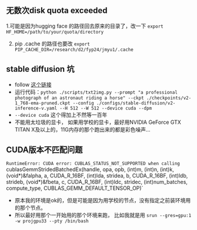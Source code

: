 ## 无数次disk quota exceeded
1.可能是因为hugging face 的路径回去原来的目录了，改一下 `export HF_HOME=/path/to/your/quota/directory`

2. pip .cache 的路径也要改
`export PIP_CACHE_DIR=/research/d2/fyp24/jmyu1/.cache`

## stable diffusion 坑
- follow [这个链接](https://blog.csdn.net/sheex2012/article/details/138206606)
- 运行代码：`python ./scripts/txt2img.py --prompt "a professional photograph of an astronaut riding a horse" --ckpt ./checkpoints/v2-1_768-ema-pruned.ckpt --config ./configs/stable-diffusion/v2-inference-v.yaml --H 512 --W 512 --device cuda --dpm`
- `--device cuda` 这个得加上不然等一百年
- 不能用太垃圾的显卡， 如果用学校的显卡，最好用NVIDIA GeForce GTX TITAN X及以上的，11G内存的那个跑出来的都是彩色噪声...

## CUDA版本不匹配问题
`RuntimeError: CUDA error: CUBLAS_STATUS_NOT_SUPPORTED when calling `cublasGemmStridedBatchedEx(handle, opa, opb, (int)m, (int)n, (int)k, (void*)&falpha, a, CUDA_R_16BF, (int)lda, stridea, b, CUDA_R_16BF, (int)ldb, strideb, (void*)&fbeta, c, CUDA_R_16BF, (int)ldc, stridec, (int)num_batches, compute_type, CUBLAS_GEMM_DEFAULT_TENSOR_OP)`
- 原本我的环境是ok的，但是可能是因为用学校的节点，没有指定之前装环境用的那个节点。
- 所以最好用那个一开始用的那个环境来跑， 比如我就是用 `srun --gres=gpu:1 -w projgpu33 --pty /bin/bash`
